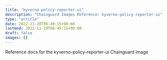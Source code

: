 ```yaml
---
title: "kyverno-policy-reporter-ui"
description: "Chainguard Images Reference: kyverno-policy-reporter-ui"
type: "article"
date: 2022-11-28T08:49:15+00:00
lastmod: 2022-11-28T08:49:15+00:00
draft: false
images: []
---
```


Reference docs for the kyverno-policy-reporter-ui Chainguard Image
